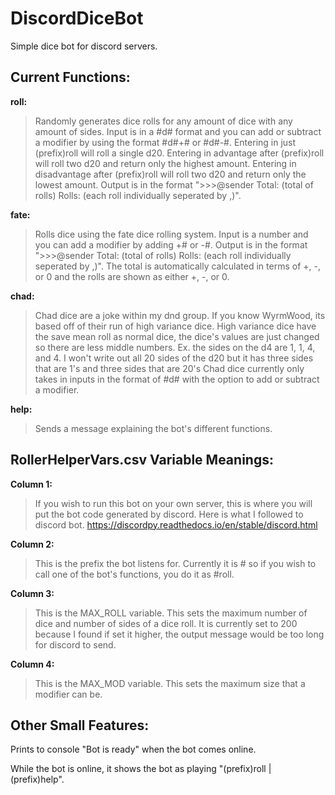 # DiscordDiceBot
Simple dice bot for discord servers. 

## Current Functions:
**roll:** 
> Randomly generates dice rolls for any amount of dice with any amount of sides.
> Input is in a #d# format and you can add or subtract a modifier by using the format #d#+# or #d#-#.
> Entering in just (prefix)roll will roll a single d20.
> Entering in advantage after (prefix)roll will roll two d20 and return only the highest amount.
> Entering in disadvantage after (prefix)roll will roll two d20 and return only the lowest amount.
> Output is in the format ">>>@sender Total: (total of rolls) Rolls: (each roll individually seperated by ,)".
        
**fate:** 
> Rolls dice using the fate dice rolling system. 
> Input is a number and you can add a modifier by adding +# or -#. 
> Output is in the format ">>>@sender Total: (total of rolls) Rolls: (each roll individually seperated by ,)".
> The total is automatically calculated in terms of +, -, or 0 and the rolls are shown as either +, -, or 0.
        
**chad:** 
> Chad dice are a joke within my dnd group. If you know WyrmWood, its based off of their run of high variance dice.
> High variance dice have the save mean roll as normal dice, the dice's values are just changed so there are less middle numbers.
> Ex. the sides on the d4 are 1, 1, 4, and 4. I won't write out all 20 sides of the d20 but it has three sides that are 1's and three sides that are 20's
> Chad dice currently only takes in inputs in the format of #d# with the option to add or subtract a modifier.
        
**help:** 
> Sends a message explaining the bot's different functions.
  
## RollerHelperVars.csv Variable Meanings:
**Column 1:** 
> If you wish to run this bot on your own server, this is where you will put the bot code generated by discord.
> Here is what I followed to discord bot. https://discordpy.readthedocs.io/en/stable/discord.html
            
**Column 2:** 
> This is the prefix the bot listens for. Currently it is # so if you wish to call one of the bot's functions, you do it as #roll.
  
**Column 3:**
> This is the MAX_ROLL variable. This sets the maximum number of dice and number of sides of a dice roll. 
> It is currently set to 200 because I found if set it higher, the output message would be too long for discord to send.
            
**Column 4:** 
> This is the MAX_MOD variable. This sets the maximum size that a modifier can be.
  
## Other Small Features:
  Prints to console "Bot is ready" when the bot comes online.
  
  While the bot is online, it shows the bot as playing "(prefix)roll | (prefix)help".
  

